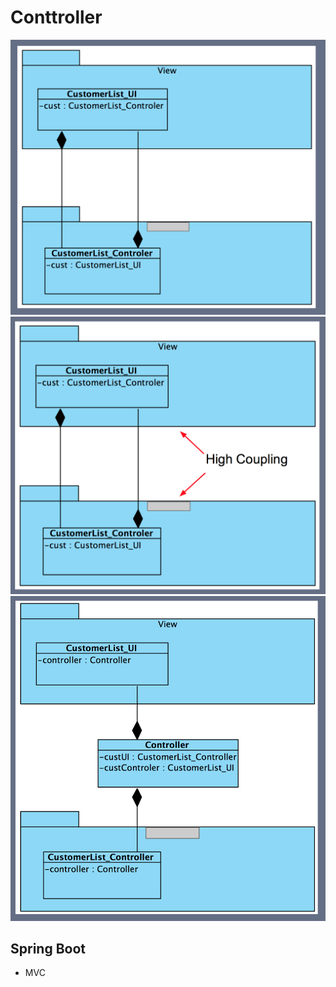# Conttroller

![](img/controllerI.png)
![](img/controllerII.png)
![](img/ControllerIII.png)

## Spring Boot
* MVC
